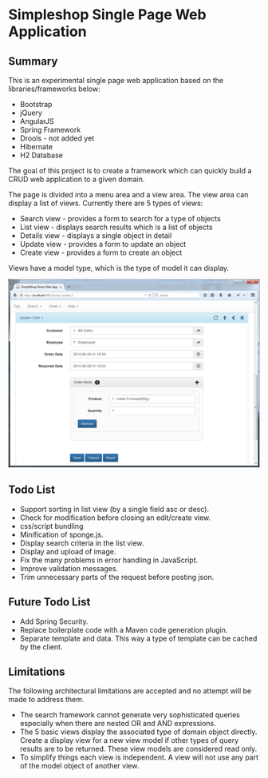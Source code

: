 Simpleshop Single Page Web Application
=======

Summary
-----------
This is an experimental single page web application based on the libraries/frameworks below:

* Bootstrap
* jQuery
* AngularJS
* Spring Framework
* Drools - not added yet
* Hibernate
* H2 Database

The goal of this project is to create a framework which can quickly build a CRUD web application to a given domain. 

The page is divided into a menu area and a view area. The view area can display a list of views. Currently there are 5 types of views:
* Search view - provides a form to search for a type of objects
* List view - displays search results which is a list of objects
* Details view - displays a single object in detail
* Update view - provides a form to update an object
* Create view - provides a form to create an object

Views have a model type, which is the type of model it can display.

<img src="img/screenshot1.png">

Todo List
-----------
 * Support sorting in list view (by a single field asc or desc).
 * Check for modification before closing an edit/create view.
 * css/script bundling
 * Minification of sponge.js.
 * Display search criteria in the list view.
 * Display and upload of image.
 * Fix the many problems in error handling in JavaScript.
 * Improve validation messages.
 * Trim unnecessary parts of the request before posting json.

Future Todo List 
-----------
 * Add Spring Security.
 * Replace boilerplate code with a Maven code generation plugin.
 * Separate template and data. This way a type of template can be cached by the client.

Limitations
-----------
The following architectural limitations are accepted and no attempt will be made to address them.

* The search framework cannot generate very sophisticated queries especially when there are nested OR and AND expressions.
* The 5 basic views display the associated type of domain object directly. Create a display view for a new view model if other types of query results are to be returned. These view models are considered read only. 
* To simplify things each view is independent. A view will not use any part of the model object of another view. 







